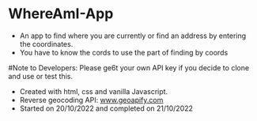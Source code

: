 # WhereAmI-App
- An app to find where you are currently or find an address by entering the coordinates.
- You have to know the cords to use the part of finding by coords

#Note to Developers:
Please ge6t your own API key if you decide to clone and use or test this. 

- Created with html, css and vanilla Javascript.
- Reverse geocoding API: www.geoapify.com
- Started on 20/10/2022 and completed on 21/10/2022
